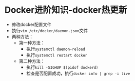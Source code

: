 # Docker进阶知识-docker热更新

- 修改docker配置文件
- 执行`vim /etc/docker/daemon.json`文件
- 两种方法：
  - 第一种方法：
    - 执行`systemctl daemon-reload `
    - 执行`systemctl restart docker `
  - 第二种方法：
    - 执行`kill -SIGHUP $(pidof dockerd)`
    - 检查是否配置成功，执行`docker info | grep -i live`